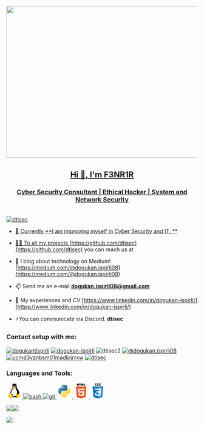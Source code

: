 <a href = "https://github.com/ryo-ma/github-profile-trophy">
  
<p align="center">
  <img width="700" height="400" src="https://i.hizliresim.com/5bgeda1.png">
</p>

<h2 align="center">Hi 👋, I'm F3NR1R</h2>
<h3 align="center">Cyber ​​Security Consultant | Ethical Hacker | System and Network Security</h3>
<p align="left" >   
<br>

<img src = "https://komarev.com/ghpvc/?username=dtisec&label=Profile%20views&color=0e75b6&style=flat" alt ="dtisec"/>

</p>

- 🌱 Currently **I am improving myself in Cyber ​​Security and IT. **

- 👨‍💻 To all my projects [https://github.com/dtisec](https://github.com/dtisec) you can reach us at

- 📝 I blog about technology on Medium! [https://medium.com/@dogukan.ispirli08](https://medium.com/@dogukan.ispirli08)

- 📫 Send me an e-mail **dogukan.ispirli08@gmail.com**

- 📄 My experiences and CV [https://www.linkedin.com/in/dogukan-ispirli/](https://www.linkedin.com/in/dogukan-ispirli/)

- ⚡You can communicate via Discord. **dtisec**

<h3 align="left">Contact setup with me: </h3>
<p align = "sol">
<a href = "https://twitter.com/dogukantispirli" target = "blank"><img align = "center" src = "https://raw.githubusercontent.com/rahuldkjain/github-profile-readme-generator /master/src/images/icons/Social/twitter.svg" alt = "dogukantispirli" height = "30" genişlik = "40" /></a>
<a href = "https://linkedin.com/in/dogukan-ispirli" target = "_blank"><img align = "center" src = "https://raw.githubusercontent.com/rahuldkjain/github-profile-readme-generator/master/src/images/icons/Social/linked-in-alt.svg" alt = "dogukan-ispirli" height = "30" width = "40" /></a>
<img align="center" src="https://raw.githubusercontent.com/rahuldkjain/github-profile-readme-generator/master/src/images/icons/Social/instagram.svg" alt="dtisec2" height="30" width="40" />
<a href = "https://www.instagram.com/dogukan.ispirli/" target = "_blank"></a>
<a href = "https://medium.com/@dogukan.ispirli08" target = "_blank"><img align = "center" src = "https://raw.githubusercontent.com/rahuldkjain/github-profile-readme-generator/master/src/images/icons/Social/medium.svg" alt = "@dogukan.ispirli08" height = "30" genişlik = "40" /></a> <a href = "https://www.youtube.com/@higashi08" target = "_blank"><img align = "center" src = "https://raw.githubusercontent.com/rahuldkjain/github-profile-readme-generator/master/src/images/icons/Social/youtube.svg" alt = "ucmd3vznbsm01madljrjrrxw" height = "30" genişlik = "40" /></a>
<a href = "https://discord.gg/dtisec" target = "_blank"><img align = "center" src = "https://raw.githubusercontent.com/rahuldkjain/github-profile-readme-generator/master/src/images/icons/Social/discord.svg" alt = "dtisec" height = "30" genişlik = "40" /></a>
</p>

<h3 align="left">Languages ​​and Tools:</h3>  
<p align="left"> 
  <a href="https://www.linux.org/" target="_blank" rel="noreferrer"> <img src="https://raw.githubusercontent.com/devicons/devicon/master/icons/linux/linux-original.svg" alt="linux" width="40" height="40"/> </a>
  <a href="https://www.gnu.org/software/bash/" target="_blank" rel="noreferrer"> <img src="https://www.vectorlogo.zone/logos/gnu_bash/gnu_bash-icon.svg" alt="bash" width="40" height="40"/> </a> 
  <a href="https://git-scm.com/" target="_blank" rel="noreferrer"> <img src="https://www.vectorlogo.zone/logos/git-scm/git-scm-icon.svg" alt="git" width="40" height="40"/> </a>   
  <a href="https://www.python.org" target="_blank" rel="noreferrer"> <img src="https://raw.githubusercontent.com/devicons/devicon/master/icons/python/python-original.svg" alt="python" width="40" height="40"/> </a>
  <a href="https://www.w3.org/html/" target="_blank" rel="noreferrer"> <img src="https://raw.githubusercontent.com/devicons/devicon/master/icons/html5/html5-original-wordmark.svg" alt="html5" width="40" height="40"/> </a>
  <a href="https://www.w3schools.com/css/" target = "_blank" rel = "noreferrer"> <img src = "https://raw.githubusercontent.com/devicons/devicon/master/icons/css3/css3-original-wordmark.svg" alt = " css3" width = "40" height = "40"/> </a> 
</p>
<p>

<img align="left" src="https://github-readme-stats.vercel.app/api/top-langs/?username=dtisec&theme=blue-green">
<p><img align="left" src="https://github-readme-stats.vercel.app/api?username=dtisec&theme=blue-green"></p><br>
<p><img align="left" src="https://github-readme-streak-stats.herokuapp.com?user=dtisec&theme=blue-green&date_format=M%20j%5B%2C%20Y%5D"/>

</p>
